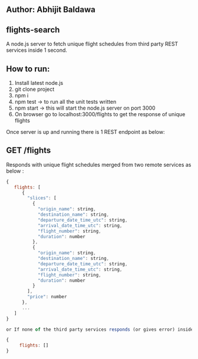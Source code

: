 ## Author: Abhijit Baldawa

## flights-search
A node.js server to fetch unique flight schedules from third party REST services inside 1 second.

## How to run:
1. Install latest node.js
1. git clone project
2. npm i
3. npm test -> to run all the unit tests written
4. npm start -> this will start the node.js server on port 3000 
5. On browser go to localhost:3000/flights to get the response of unique flights

Once server is up and running there is 1 REST endpoint as below: 
## GET /flights

Responds with unique flight schedules merged from two remote services as below :

```javascript
{
   flights: [
      {
        "slices": [
          {
            "origin_name": string,
            "destination_name": string,
            "departure_date_time_utc": string,
            "arrival_date_time_utc": string,
            "flight_number": string,
            "duration": number
          },
          {
            "origin_name": string,
            "destination_name": string,
            "departure_date_time_utc": string,
            "arrival_date_time_utc": string,
            "flight_number": string,
            "duration": number
          }
        ],
        "price": number
      },
      ...
   ]
}

or If none of the third party services responds (or gives error) inside 1 second then response is below

{
     flights: []
}
```
